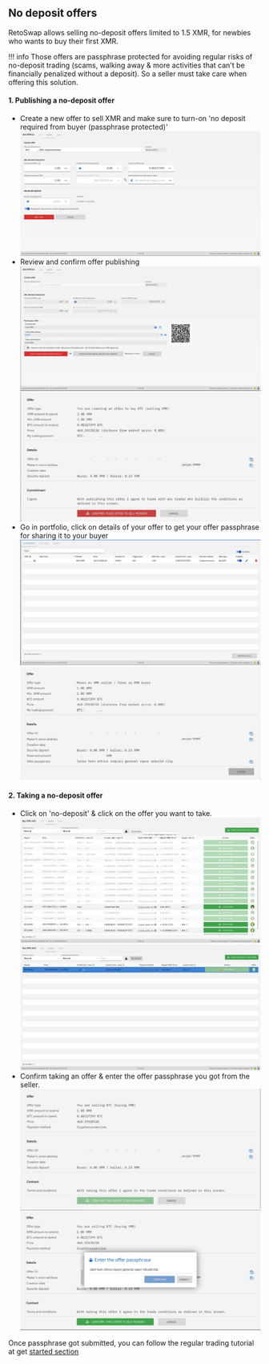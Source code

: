 ## No deposit offers
RetoSwap allows selling no-deposit offers limited to 1.5 XMR, for newbies who wants to buy their first XMR.

!!! info
  Those offers are passphrase protected for avoiding regular risks of no-deposit trading (scams, walking away & more activities that can't be financially penalized without a deposit). So a seller must take care when offering this solution.

#### 1. Publishing a no-deposit offer
- Create a new offer to sell XMR and make sure to turn-on 'no deposit required from buyer (passphrase protected)' ![Image](../resources/img/haveno-ui/no_deposit/make_offer.jpg)
- Review and confirm offer publishing ![Image](../resources/img/haveno-ui/no_deposit/confirm_making_offer.jpg) ![Image](../resources/img/haveno-ui/no_deposit/confirm_publish_offer.jpg)
- Go in portfolio, click on details of your offer to get your offer passphrase for sharing it to your buyer ![Image](../resources/img/haveno-ui/no_deposit/open_offers.jpg) ![Image](../resources/img/haveno-ui/no_deposit/offer_details.jpg)

#### 2. Taking a no-deposit offer
- Click on 'no-deposit' & click on the offer you want to take. ![Image](../resources/img/haveno-ui/no_deposit/view_no-deposit_offers.jpg) ![Image](../resources/img/haveno-ui/no_deposit/select_offer.jpg)
- Confirm taking an offer & enter the offer passphrase you got from the seller. ![Image](../resources/img/haveno-ui/no_deposit/confirm_taking_offer.jpg) ![Image](../resources/img/haveno-ui/no_deposit/enter_offer_passphrase.jpg)

Once passphrase got submitted, you can follow the regular trading tutorial at get [started section](./get_started.md#33-trading-steps)
